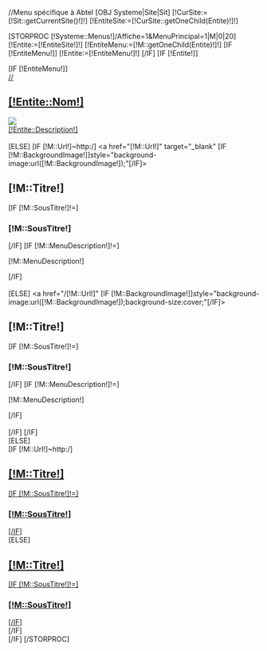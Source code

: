 //Menu spécifique à Abtel
[OBJ Systeme|Site|Sit]
[!CurSite:=[!Sit::getCurrentSite()!]!]
[!EntiteSite:=[!CurSite::getOneChild(Entite)!]!]

[STORPROC [!Systeme::Menus!]/Affiche=1&MenuPrincipal=1|M|0|20]
        [!Entite:=[!EntiteSite!]!] 
        [!EntiteMenu:=[!M::getOneChild(Entite)!]!]
        [IF [!EntiteMenu!]]
                [!Entite:=[!EntiteMenu!]!] 
        [/IF]
        [IF [!Entite!]]
                <div class="mainMenuLink lienEntite_[!Entite::CodeGestion!] [!M::ClassCss!]">
                        [IF [!EntiteMenu!]]
                                <a href="[!M::Url!]" target="_blank" style="background-color:[!Entite::CodeCouleur!];" >
                                        <div class="mainMenuWrap">
                                                //<h2>[!Entite::Nom!]</h2>
                                                <img src="[!Entite::Logo!]" >
                                                <div>[!Entite::Description!]</div>
                                        </div>        
                                </a>
                        [ELSE]
                                [IF [!M::Url!]~http:/]
                                        <a href="[!M::Url!]" target="_blank" [IF [!M::BackgroundImage!]]style="background-image:url([!M::BackgroundImage!]);"[/IF]>
                                                <div class="mainMenuWrap">
                                                        <h2>[!M::Titre!]</h2>
                                                        [IF [!M::SousTitre!]!=]<h3>[!M::SousTitre!]</h3>[/IF]
                                                        [IF [!M::MenuDescription!]!=]<p>[!M::MenuDescription!]</p>[/IF]
                                                </div>       
                                        </a>
                                [ELSE]
                                        <a href="/[!M::Url!]" [IF [!M::BackgroundImage!]]style="background-image:url([!M::BackgroundImage!]);background-size:cover;"[/IF]>
                                                <div class="mainMenuWrap">
                                                        <h2>[!M::Titre!]</h2>
                                                        [IF [!M::SousTitre!]!=]<h3>[!M::SousTitre!]</h3>[/IF]
                                                        [IF [!M::MenuDescription!]!=]<p>[!M::MenuDescription!]</p>[/IF]
                                                </div>        
                                        </a>
                                [/IF]
                        [/IF]
                </div>
        [ELSE]
                <div class="mainMenuLink lienClassic">
                [IF [!M::Url!]~http:/]
                        <a href="[!M::Url!]" target="_blank" >
                                <div class="mainMenuWrap">
                                        <h2>[!M::Titre!]</h2>
                                        [IF [!M::SousTitre!]!=]<h3>[!M::SousTitre!]</h3>[/IF]
                                </div>
                        </a>
                [ELSE]
                        <a href="/[!M::Url!]" >
                                <div class="mainMenuWrap">
                                        <h2>[!M::Titre!]</h2>
                                        [IF [!M::SousTitre!]!=]<h3>[!M::SousTitre!]</h3>[/IF]
                                </div>
                        </a>
                [/IF]
                </div>
        [/IF]
[/STORPROC]

